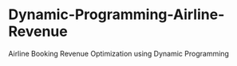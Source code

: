 # Dynamic-Programming-Airline-Revenue
Airline Booking Revenue Optimization using Dynamic Programming
